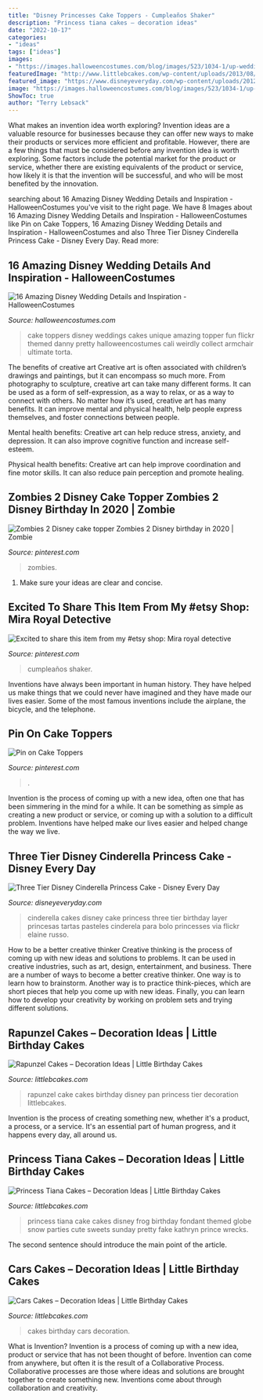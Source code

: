 ```yaml
---
title: "Disney Princesses Cake Toppers - Cumpleaños Shaker"
description: "Princess tiana cakes – decoration ideas"
date: "2022-10-17"
categories:
- "ideas"
tags: ["ideas"]
images:
- "https://images.halloweencostumes.com/blog/images/523/1034-1/up-wedding-cake.png"
featuredImage: "http://www.littlebcakes.com/wp-content/uploads/2013/08/Rapunzel-Cake-Pan.jpg"
featured_image: "https://www.disneyeveryday.com/wp-content/uploads/2012/06/Three-Tier-Cinderella-Princess-Cake.jpg"
image: "https://images.halloweencostumes.com/blog/images/523/1034-1/up-wedding-cake.png"
ShowToc: true
author: "Terry Lebsack"
---
```



What makes an invention idea worth exploring?
Invention ideas are a valuable resource for businesses because they can offer new ways to make their products or services more efficient and profitable. However, there are a few things that must be considered before any invention idea is worth exploring. 
Some factors include the potential market for the product or service, whether there are existing equivalents of the product or service, how likely it is that the invention will be successful, and who will be most benefited by the innovation.

	

		
searching about 16 Amazing Disney Wedding Details and Inspiration - HalloweenCostumes you've visit to the right page. We have 8 Images about 16 Amazing Disney Wedding Details and Inspiration - HalloweenCostumes like Pin on Cake Toppers, 16 Amazing Disney Wedding Details and Inspiration - HalloweenCostumes and also Three Tier Disney Cinderella Princess Cake - Disney Every Day. Read more:
		
    
## 16 Amazing Disney Wedding Details And Inspiration - HalloweenCostumes

<img loading=lazy src="https://images.halloweencostumes.com/blog/images/523/1034-1/up-wedding-cake.png" onerror="this.onerror=null;this.src='https://tse3.mm.bing.net/th?id=OIP.hMzlsUu_QIzdlEhafnZLaAHaLG&amp;pid=15.1';" alt="16 Amazing Disney Wedding Details and Inspiration - HalloweenCostumes">

_Source: halloweencostumes.com_

>cake toppers disney weddings cakes unique amazing topper fun flickr themed danny pretty halloweencostumes cali weirdly collect armchair ultimate torta. 

	

The benefits of creative art
Creative art is often associated with children’s drawings and paintings, but it can encompass so much more. From photography to sculpture, creative art can take many different forms. It can be used as a form of self-expression, as a way to relax, or as a way to connect with others.
No matter how it’s used, creative art has many benefits. It can improve mental and physical health, help people express themselves, and foster connections between people.

Mental health benefits: Creative art can help reduce stress, anxiety, and depression. It can also improve cognitive function and increase self-esteem.

Physical health benefits: Creative art can help improve coordination and fine motor skills. It can also reduce pain perception and promote healing.

    
## Zombies 2 Disney Cake Topper Zombies 2 Disney Birthday In 2020 | Zombie

<img loading=lazy src="https://i.pinimg.com/736x/0f/8e/e8/0f8ee8fb5f48f1f61adc06c35aaeae17.jpg" onerror="this.onerror=null;this.src='https://tse4.mm.bing.net/th?id=OIP.MiEyoNNFhj8Lnaf6XOT4cAHaJ3&amp;pid=15.1';" alt="Zombies 2 Disney cake topper Zombies 2 Disney birthday in 2020 | Zombie">

_Source: pinterest.com_

>zombies. 

	

1. Make sure your ideas are clear and concise.

    
## Excited To Share This Item From My #etsy Shop: Mira Royal Detective

<img loading=lazy src="https://i.pinimg.com/736x/6c/a4/d1/6ca4d1955a7d8a1834ae6590534cfa3f.jpg" onerror="this.onerror=null;this.src='https://tse4.mm.bing.net/th?id=OIP.ZC0a3R5dEP8yqzJbD6CPBQHaJ3&amp;pid=15.1';" alt="Excited to share this item from my #etsy shop: Mira royal detective">

_Source: pinterest.com_

>cumpleaños shaker. 

	

Inventions have always been important in human history. They have helped us make things that we could never have imagined and they have made our lives easier. Some of the most famous inventions include the airplane, the bicycle, and the telephone.

    
## Pin On Cake Toppers

<img loading=lazy src="https://i.pinimg.com/736x/0f/b5/d4/0fb5d478a50876f603347974091fe4e6.jpg" onerror="this.onerror=null;this.src='https://tse4.mm.bing.net/th?id=OIP.hYkbHVFsjWDWJuRuNQdgkQHaJ3&amp;pid=15.1';" alt="Pin on Cake Toppers">

_Source: pinterest.com_

>. 

	

Invention is the process of coming up with a new idea, often one that has been simmering in the mind for a while. It can be something as simple as creating a new product or service, or coming up with a solution to a difficult problem. Inventions have helped make our lives easier and helped change the way we live.

    
## Three Tier Disney Cinderella Princess Cake - Disney Every Day

<img loading=lazy src="https://www.disneyeveryday.com/wp-content/uploads/2012/06/Three-Tier-Cinderella-Princess-Cake.jpg" onerror="this.onerror=null;this.src='https://tse2.mm.bing.net/th?id=OIP.MymsmEd01enPcv4mhpeCCAHaJ4&amp;pid=15.1';" alt="Three Tier Disney Cinderella Princess Cake - Disney Every Day">

_Source: disneyeveryday.com_

>cinderella cakes disney cake princess three tier birthday layer princesas tartas pasteles cinderela para bolo princesses via flickr elaine russo. 

	

How to be a better creative thinker
Creative thinking is the process of coming up with new ideas and solutions to problems. It can be used in creative industries, such as art, design, entertainment, and business. There are a number of ways to become a better creative thinker. One way is to learn how to brainstorm. Another way is to practice think-pieces, which are short pieces that help you come up with new ideas. Finally, you can learn how to develop your creativity by working on problem sets and trying different solutions.

    
## Rapunzel Cakes – Decoration Ideas | Little Birthday Cakes

<img loading=lazy src="http://www.littlebcakes.com/wp-content/uploads/2013/08/Rapunzel-Cake-Pan.jpg" onerror="this.onerror=null;this.src='https://tse3.mm.bing.net/th?id=OIP.tqgWB2Q-8wN5bo5QcUhSjQHaKI&amp;pid=15.1';" alt="Rapunzel Cakes – Decoration Ideas | Little Birthday Cakes">

_Source: littlebcakes.com_

>rapunzel cake cakes birthday disney pan princess tier decoration littlebcakes. 

	

Invention is the process of creating something new, whether it's a product, a process, or a service. It's an essential part of human progress, and it happens every day, all around us.

    
## Princess Tiana Cakes – Decoration Ideas | Little Birthday Cakes

<img loading=lazy src="http://www.littlebcakes.com/wp-content/uploads/2014/01/Disney-Princess-Tiana-Cake.jpg" onerror="this.onerror=null;this.src='https://tse4.mm.bing.net/th?id=OIP.qfHVm8nuvnMpzzayqIEDtAHaKz&amp;pid=15.1';" alt="Princess Tiana Cakes – Decoration Ideas | Little Birthday Cakes">

_Source: littlebcakes.com_

>princess tiana cake cakes disney frog birthday fondant themed globe snow parties cute sweets sunday pretty fake kathryn prince wrecks. 

	

The second sentence should introduce the main point of the article.

    
## Cars Cakes – Decoration Ideas | Little Birthday Cakes

<img loading=lazy src="http://www.littlebcakes.com/wp-content/uploads/2014/01/Cars-Birthday-Cakes.jpg" onerror="this.onerror=null;this.src='https://tse3.mm.bing.net/th?id=OIP.twbniwOvul7KC054CcKDQgHaLD&amp;pid=15.1';" alt="Cars Cakes – Decoration Ideas | Little Birthday Cakes">

_Source: littlebcakes.com_

>cakes birthday cars decoration. 

	

What is Invention?
Invention is a process of coming up with a new idea, product or service that has not been thought of before. Invention can come from anywhere, but often it is the result of a Collaborative Process. Collaborative processes are those where ideas and solutions are brought together to create something new. Inventions come about through collaboration and creativity.

